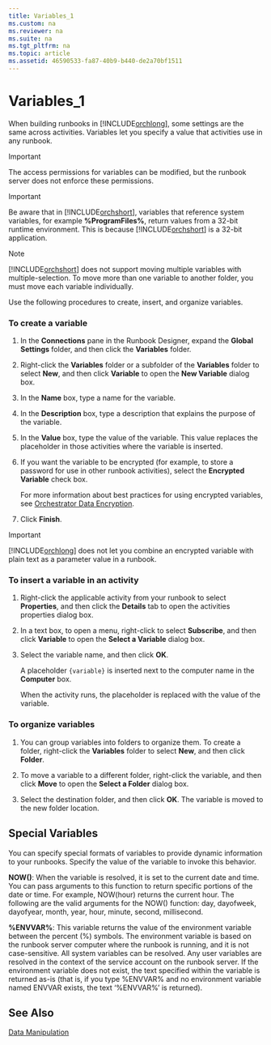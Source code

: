 ```yaml
---
title: Variables_1
ms.custom: na
ms.reviewer: na
ms.suite: na
ms.tgt_pltfrm: na
ms.topic: article
ms.assetid: 46590533-fa87-40b9-b440-de2a70bf1511
---
```

# Variables_1
When building runbooks in [!INCLUDE[orchlong](../Token/orchlong_md.md)], some settings are the same across activities. Variables let you specify a value that activities use in any runbook.

> [!IMPORTANT]
> The access permissions for variables can be modified, but the runbook server does not enforce these permissions.

> [!IMPORTANT]
> Be aware that in [!INCLUDE[orchshort](../Token/orchshort_md.md)], variables that reference system variables, for example **%ProgramFiles%**, return values from a 32\-bit runtime environment. This is because [!INCLUDE[orchshort](../Token/orchshort_md.md)] is a 32\-bit application.

> [!NOTE]
> [!INCLUDE[orchshort](../Token/orchshort_md.md)] does not support moving multiple variables with multiple\-selection. To move more than one variable to another folder, you must move each variable individually.

Use the following procedures to create, insert, and organize variables.

### To create a variable

1.  In the **Connections** pane in the Runbook Designer, expand the **Global Settings** folder, and then click the **Variables** folder.

2.  Right\-click the **Variables** folder or a subfolder of the **Variables** folder to select **New**, and then click **Variable** to open the **New Variable** dialog box.

3.  In the **Name** box, type a name for the variable.

4.  In the **Description** box, type a description that explains the purpose of the variable.

5.  In the **Value** box, type the value of the variable. This value replaces the placeholder in those activities where the variable is inserted.

6.  If you want the variable to be encrypted \(for example, to store a password for use in other runbook activities\), select the **Encrypted Variable** check box.

    For more information about best practices for using encrypted variables, see [Orchestrator Data Encryption](assetId:///4064c993-59b3-483c-8488-6f28298fb00a).

7.  Click **Finish**.

> [!IMPORTANT]
> [!INCLUDE[orchlong](../Token/orchlong_md.md)] does not let you combine an encrypted variable with plain text as a parameter value in a runbook.

### To insert a variable in an activity

1.  Right\-click the applicable activity from your runbook to select **Properties**, and then click the **Details** tab to open the activities properties dialog box.

2.  In a text box, to open a menu, right\-click to select **Subscribe**, and then click **Variable** to open the **Select a Variable** dialog box.

3.  Select the variable name, and then click **OK**.

    A placeholder `{variable}` is inserted next to the computer name in the **Computer** box.

    When the activity runs, the placeholder is replaced with the value of the variable.

### To organize variables

1.  You can group variables into folders to organize them. To create a folder, right\-click the **Variables** folder to select **New**, and then click **Folder**.

2.  To move a variable to a different folder, right\-click the variable, and then click **Move** to open the **Select a Folder** dialog box.

3.  Select the destination folder, and then click **OK**. The variable is moved to the new folder location.

## Special Variables
You can specify special formats of variables to provide dynamic information to your runbooks. Specify the value of the variable to invoke this behavior.

**NOW\(\)**: When the variable is resolved, it is set to the current date and time. You can pass arguments to this function to return specific portions of the date or time. For example, NOW\(hour\) returns the current hour. The following are the valid arguments for the NOW\(\) function: day, dayofweek, dayofyear, month, year, hour, minute, second, millisecond.

**%ENVVAR%**: This variable returns the value of the environment variable between the percent \(%\) symbols. The environment variable is based on the runbook server computer where the runbook is running, and it is not case\-sensitive. All system variables can be resolved. Any user variables are resolved in the context of the service account on the runbook server. If the environment variable does not exist, the text specified within the variable is returned as\-is \(that is, if you type %ENVVAR% and no environment variable named ENVVAR exists, the text ‘%ENVVAR%’ is returned\).

## See Also
[Data Manipulation](../Topic/Data-Manipulation.md)

